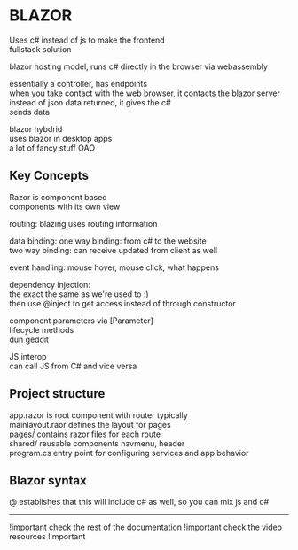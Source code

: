 # BLAZOR
Uses c# instead of js to make the frontend  
fullstack solution  

blazor hosting model, runs c# directly in the browser via webassembly  

essentially a controller, has endpoints  
when you take contact with the web browser, it contacts the blazor server  
instead of json data returned, it gives the c#  
sends data 

blazor hybdrid  
uses blazor in desktop apps  
a lot of fancy stuff OAO

## Key Concepts

Razor is component based  
components with its own view  

routing: blazing uses routing information 

data binding:
one way binding: from c# to the website  
two way binding: can receive updated from client as well

event handling: 
mouse hover, mouse click, what happens  

dependency injection:  
the exact the same as we're used to :)  
then use @inject to get access instead of through constructor  

component parameters via [Parameter]  
lifecycle methods  
dun geddit  

JS interop  
can call JS from C# and vice versa

## Project structure
app.razor is root component with router typically  
mainlayout.raor defines the layout for pages  
pages/ contains razor files for each route   
shared/ reusable components navmenu, header  
program.cs entry point for configuring services and app behavior

## Blazor syntax
@ establishes that this will include c# as well, so you can mix js and c#





---
!important check the rest of the documentation
!important check the video resources
!important